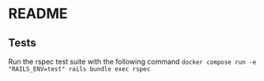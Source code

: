 # README

## Tests
Run the rspec test suite with the following command
`docker compose run -e "RAILS_ENV=test" rails bundle exec rspec`